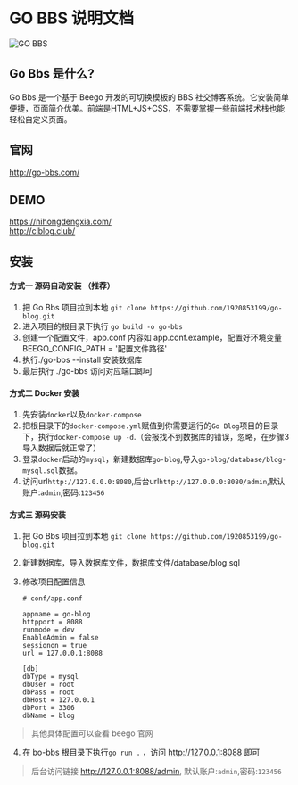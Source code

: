 # GO BBS 说明文档
<img alt="GO BBS" src="http://go-bbs.com/image/logo.png">


## Go Bbs 是什么?
Go Bbs 是一个基于 Beego 开发的可切换模板的 BBS 社交博客系统。它安装简单便捷，页面简介优美。前端是HTML+JS+CSS，不需要掌握一些前端技术栈也能轻松自定义页面。

## 官网
http://go-bbs.com/

## DEMO 
https://nihongdengxia.com/ <br>
http://clblog.club/

## 安装

#### 方式一 源码自动安装 （推荐）
1. 把 Go Bbs 项目拉到本地 `git clone https://github.com/1920853199/go-blog.git`
2. 进入项目的根目录下执行 `go build -o go-bbs`
3. 创建一个配置文件，app.conf 内容如 app.conf.example，配置好环境变量 BEEGO_CONFIG_PATH = '配置文件路径' 
4. 执行./go-bbs --install 安装数据库
4. 最后执行 ./go-bbs 访问对应端口即可


#### 方式二 Docker 安装

1. 先安装`docker`以及`docker-compose`
2. 把根目录下的`docker-compose.yml`赋值到你需要运行的`Go Blog`项目的目录下，执行`docker-compose up -d`.（会报找不到数据库的错误，忽略，在步骤3导入数据后就正常了）
3. 登录`docker`启动的`mysql`，新建数据库`go-blog`,导入`go-blog/database/blog-mysql.sql`数据。
4. 访问url`http://127.0.0.0:8080`,后台url`http://127.0.0.0:8080/admin`,默认账户:`admin`,密码:`123456`

#### 方式三 源码安装

1. 把 Go Bbs 项目拉到本地 `git clone https://github.com/1920853199/go-blog.git`
2. 新建数据库，导入数据库文件，数据库文件/database/blog.sql
3. 修改项目配置信息

    ```
    # conf/app.conf

    appname = go-blog
    httpport = 8088
    runmode = dev
    EnableAdmin = false
    sessionon = true
    url = 127.0.0.1:8088

    [db]
    dbType = mysql
    dbUser = root
    dbPass = root
    dbHost = 127.0.0.1
    dbPort = 3306
    dbName = blog 
    ``` 
> 其他具体配置可以查看 beego 官网

4. 在 bo-bbs 根目录下执行`go run .` ，访问 http://127.0.0.1:8088 即可

> 后台访问链接 http://127.0.0.1:8088/admin, 默认账户:`admin`,密码:`123456`
